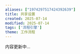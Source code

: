 ```yaml
---
aliases: ["1974297517424392639"]
title: 共享设置
created: 2025-07-14
modified: 2025-07-14
tags: ['流程引擎']
theme: 工作流程
---
```


内容更新中...
